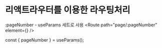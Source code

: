 # 리액트라우터를 이용한 라우팅처리
:pageNumber - useParams 세트로 사용
<Route path="page/:pageNumber" element={<Page />} />

const { pageNumber } = useParams();
